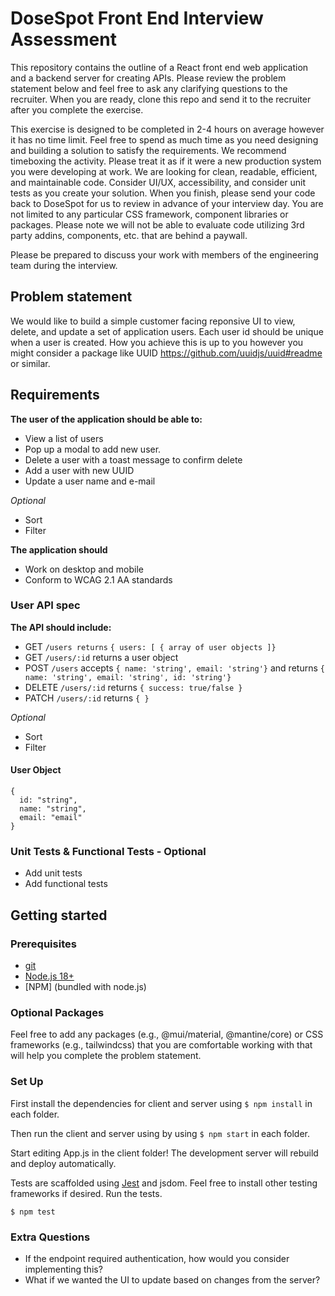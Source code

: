 # DoseSpot Front End Interview Assessment

This repository contains the outline of a React front end web application and a backend server for creating APIs. Please review the problem statement below and feel free to ask any clarifying questions to the recruiter. When you are ready, clone this repo and send it to the recruiter after you complete the exercise.

This exercise is designed to be completed in 2-4 hours on average however it has no time limit. Feel free to spend as much time as you need designing and building a solution to satisfy the requirements. We recommend timeboxing the activity. Please treat it as if it were a new production system you were developing at work. We are looking for clean, readable, efficient, and maintainable code. Consider UI/UX, accessibility, and consider unit tests as you create your solution. When you finish, please send your code back to DoseSpot for us to review in advance of your interview day. You are not limited to any particular CSS framework, component libraries or packages. Please note we will not be able to evaluate code utilizing 3rd party addins, components, etc. that are behind a paywall.

Please be prepared to discuss your work with members of the engineering team during the interview.

## Problem statement

We would like to build a simple customer facing reponsive UI to view, delete, and update a set of application users. Each user id should be unique when a user is created. How you achieve this is up to you however you might consider a package like UUID https://github.com/uuidjs/uuid#readme or similar.

## Requirements

**The user of the application should be able to:**

- View a list of users
- Pop up a modal to add new user.
- Delete a user with a toast message to confirm delete
- Add a user with new UUID
- Update a user name and e-mail

_Optional_

- Sort
- Filter

**The application should**

- Work on desktop and mobile
- Conform to WCAG 2.1 AA standards

### User API spec

**The API should include:**

- GET `/users returns` `{ users: [ { array of user objects ]}`
- GET `/users/:id` returns a user object
- POST `/users` accepts `{ name: 'string', email: 'string'}` and returns `{ name: 'string', email: 'string', id: 'string'}`
- DELETE `/users/:id` returns `{ success: true/false }`
- PATCH `/users/:id` returns `{ }`

_Optional_

- Sort
- Filter

#### User Object

```
{
  id: "string",
  name: "string",
  email: "email"
}
```

### Unit Tests & Functional Tests - Optional

- Add unit tests
- Add functional tests

## Getting started

### Prerequisites

- [git](https://git-scm.com/downloads)
- [Node.js 18+](https://nodejs.org/en/download/)
- [NPM] (bundled with node.js)

### Optional Packages

Feel free to add any packages (e.g., @mui/material, @mantine/core) or CSS frameworks (e.g., tailwindcss) that you are comfortable working with that will help you complete the problem statement.

### Set Up

First install the dependencies for client and server using `$ npm install` in each folder.

Then run the client and server using by using `$ npm start` in each folder.

Start editing App.js in the client folder!
The development server will rebuild and deploy automatically.

Tests are scaffolded using [Jest](https://facebook.github.io/jest/docs/en/getting-started.html) and jsdom. Feel free to install other testing frameworks if desired. Run the tests.

`$ npm test`

### Extra Questions

- If the endpoint required authentication, how would you consider implementing this?
- What if we wanted the UI to update based on changes from the server?
